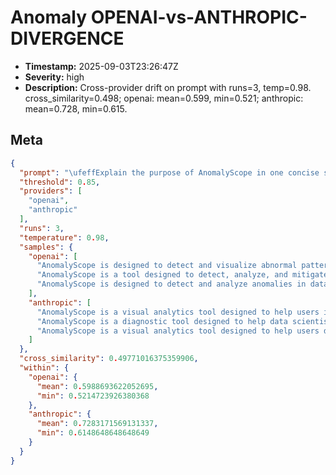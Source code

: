 # Anomaly OPENAI-vs-ANTHROPIC-DIVERGENCE

- **Timestamp:** 2025-09-03T23:26:47Z
- **Severity:** high
- **Description:** Cross-provider drift on prompt with runs=3, temp=0.98. cross_similarity=0.498; openai: mean=0.599, min=0.521; anthropic: mean=0.728, min=0.615.

## Meta
```json
{
  "prompt": "\ufeffExplain the purpose of AnomalyScope in one concise sentence.",
  "threshold": 0.85,
  "providers": [
    "openai",
    "anthropic"
  ],
  "runs": 3,
  "temperature": 0.98,
  "samples": {
    "openai": [
      "AnomalyScope is designed to detect and visualize abnormal patterns in data, helping users identify potential issues or unusual behaviors that may require further investigation.",
      "AnomalyScope is a tool designed to detect, analyze, and mitigate anomalies in data and system behavior to enhance security and operational efficiency.",
      "AnomalyScope is designed to detect and analyze anomalies in data patterns to help organizations identify potential issues or security threats."
    ],
    "anthropic": [
      "AnomalyScope is a visual analytics tool designed to help users interactively explore and understand anomalies in time series data.",
      "AnomalyScope is a diagnostic tool designed to help data scientists and analysts identify, visualize, and understand anomalies or unusual patterns in complex datasets.",
      "AnomalyScope is a visual analytics tool designed to help users detect, explore, and understand anomalies or unexpected patterns in complex datasets."
    ]
  },
  "cross_similarity": 0.49771016375359906,
  "within": {
    "openai": {
      "mean": 0.5988693622052695,
      "min": 0.5214723926380368
    },
    "anthropic": {
      "mean": 0.7283171569131337,
      "min": 0.6148648648648649
    }
  }
}
```